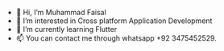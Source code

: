 - 👋 Hi, I’m Muhammad Faisal
- 👀 I’m interested in Cross platform Application Development
- 🌱 I’m currently learning Flutter
- 📫 You can contact me through whatsapp +92 3475452529.

<!---
mf123478/mf123478 is a ✨ special ✨ repository because its `README.md` (this file) appears on your GitHub profile.
You can click the Preview link to take a look at your changes.
--->
